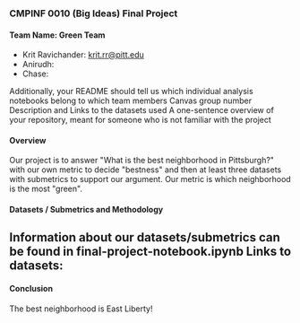 ### CMPINF 0010 (Big Ideas) Final Project


#### Team Name: Green Team
- Krit Ravichander: krit.rr@pitt.edu
- Anirudh:
- Chase:

Additionally, your README should tell us which individual analysis notebooks belong to which team members
Canvas group number
Description and Links to the datasets used
A one-sentence overview of your repository, meant for someone who is not familiar with the project

#### Overview
Our project is to answer "What is the best neighborhood in Pittsburgh?" with our own metric to decide "bestness" and then at least three datasets with submetrics to support our argument. Our metric is which neighborhood is the most "green".

#### Datasets / Submetrics and Methodology
Information about our datasets/submetrics can be found in final-project-notebook.ipynb
Links to datasets:
- 

#### Conclusion
The best neighborhood is East Liberty!
